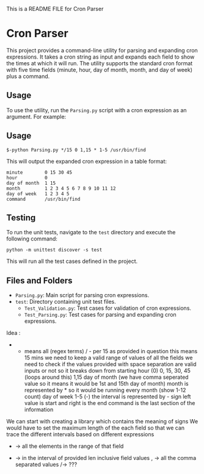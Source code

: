 This is a README FILE for Cron Parser

# Cron Parser

This project provides a command-line utility for parsing and expanding cron expressions. It takes a cron string as input and expands each field to show the times at which it will run. The utility supports the standard cron format with five time fields (minute, hour, day of month, month, and day of week) plus a command.

## Usage

To use the utility, run the `Parsing.py` script with a cron expression as an argument. For example:

## Usage
```
$-python Parsing.py */15 0 1,15 * 1-5 /usr/bin/find
```

This will output the expanded cron expression in a table format:
```
minute	      0 15 30 45
hour	      0
day of month  1 15
month	      1 2 3 4 5 6 7 8 9 10 11 12
day of week	  1 2 3 4 5
command	      /usr/bin/find
```


## Testing

To run the unit tests, navigate to the `test` directory and execute the following command:

```
python -m unittest discover -s test
```

This will run all the test cases defined in the project.

## Files and Folders

- `Parsing.py`: Main script for parsing cron expressions.
- `test`: Directory containing unit test files.
  - `Test_Validation.py`: Test cases for validation of cron expressions.
  - `Test_Parsing.py`: Test cases for parsing and expanding cron expressions.



Idea :

* - means all (regex terms)
/ - per
15  as provided in question this means 15 mins
we need to keep a valid range of values of all the fields
we need to check if the values provided with space separation are valid inputs or not
so it breaks down from starting hour (0) 0, 15, 30, 45 (loops around this)
1,15 day of month (we have comma seperated value so it means it would be 1st and 15th day of month)
month is represented by * so it would be running every month (show 1-12 count)
day of week  1-5 (-) the interval is represented by - sign left value is start and right is the end
command is the last section of the information

We can start with creating a library which contains the meaning of signs 
We would have to set the maximum length of the each field so that we can 
trace the different intervals based on different expressions

* -> all the elements in the range of that field
- -> in the interval of provided len inclusive field values
, -> all the comma separated values
/-> ???
